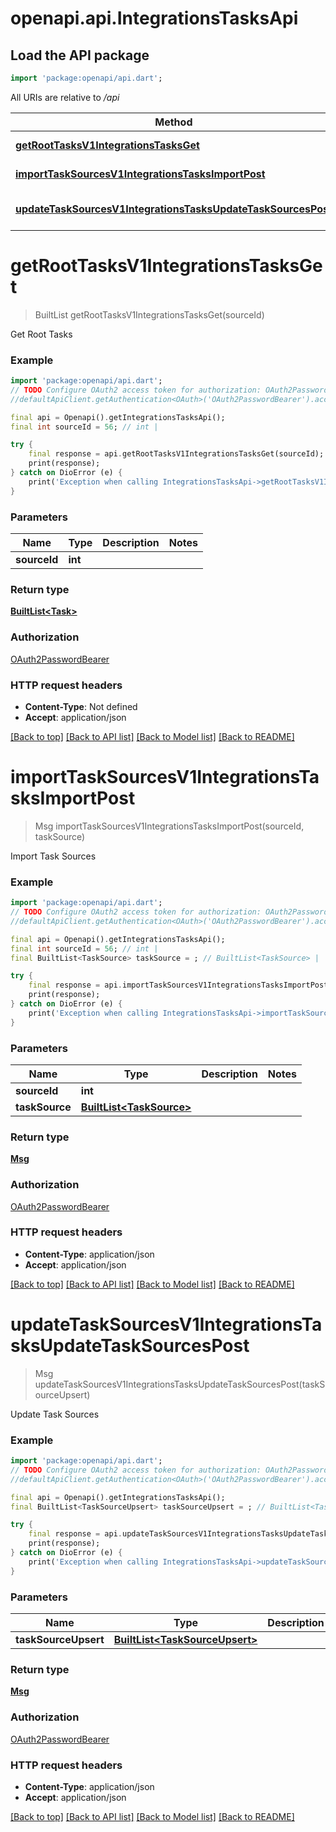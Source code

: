 # openapi.api.IntegrationsTasksApi

## Load the API package
```dart
import 'package:openapi/api.dart';
```

All URIs are relative to */api*

Method | HTTP request | Description
------------- | ------------- | -------------
[**getRootTasksV1IntegrationsTasksGet**](IntegrationsTasksApi.md#getroottasksv1integrationstasksget) | **GET** /v1/integrations/tasks/ | Get Root Tasks
[**importTaskSourcesV1IntegrationsTasksImportPost**](IntegrationsTasksApi.md#importtasksourcesv1integrationstasksimportpost) | **POST** /v1/integrations/tasks/import | Import Task Sources
[**updateTaskSourcesV1IntegrationsTasksUpdateTaskSourcesPost**](IntegrationsTasksApi.md#updatetasksourcesv1integrationstasksupdatetasksourcespost) | **POST** /v1/integrations/tasks/update_task_sources | Update Task Sources


# **getRootTasksV1IntegrationsTasksGet**
> BuiltList<Task> getRootTasksV1IntegrationsTasksGet(sourceId)

Get Root Tasks

### Example
```dart
import 'package:openapi/api.dart';
// TODO Configure OAuth2 access token for authorization: OAuth2PasswordBearer
//defaultApiClient.getAuthentication<OAuth>('OAuth2PasswordBearer').accessToken = 'YOUR_ACCESS_TOKEN';

final api = Openapi().getIntegrationsTasksApi();
final int sourceId = 56; // int | 

try {
    final response = api.getRootTasksV1IntegrationsTasksGet(sourceId);
    print(response);
} catch on DioError (e) {
    print('Exception when calling IntegrationsTasksApi->getRootTasksV1IntegrationsTasksGet: $e\n');
}
```

### Parameters

Name | Type | Description  | Notes
------------- | ------------- | ------------- | -------------
 **sourceId** | **int**|  | 

### Return type

[**BuiltList&lt;Task&gt;**](Task.md)

### Authorization

[OAuth2PasswordBearer](../README.md#OAuth2PasswordBearer)

### HTTP request headers

 - **Content-Type**: Not defined
 - **Accept**: application/json

[[Back to top]](#) [[Back to API list]](../README.md#documentation-for-api-endpoints) [[Back to Model list]](../README.md#documentation-for-models) [[Back to README]](../README.md)

# **importTaskSourcesV1IntegrationsTasksImportPost**
> Msg importTaskSourcesV1IntegrationsTasksImportPost(sourceId, taskSource)

Import Task Sources

### Example
```dart
import 'package:openapi/api.dart';
// TODO Configure OAuth2 access token for authorization: OAuth2PasswordBearer
//defaultApiClient.getAuthentication<OAuth>('OAuth2PasswordBearer').accessToken = 'YOUR_ACCESS_TOKEN';

final api = Openapi().getIntegrationsTasksApi();
final int sourceId = 56; // int | 
final BuiltList<TaskSource> taskSource = ; // BuiltList<TaskSource> | 

try {
    final response = api.importTaskSourcesV1IntegrationsTasksImportPost(sourceId, taskSource);
    print(response);
} catch on DioError (e) {
    print('Exception when calling IntegrationsTasksApi->importTaskSourcesV1IntegrationsTasksImportPost: $e\n');
}
```

### Parameters

Name | Type | Description  | Notes
------------- | ------------- | ------------- | -------------
 **sourceId** | **int**|  | 
 **taskSource** | [**BuiltList&lt;TaskSource&gt;**](TaskSource.md)|  | 

### Return type

[**Msg**](Msg.md)

### Authorization

[OAuth2PasswordBearer](../README.md#OAuth2PasswordBearer)

### HTTP request headers

 - **Content-Type**: application/json
 - **Accept**: application/json

[[Back to top]](#) [[Back to API list]](../README.md#documentation-for-api-endpoints) [[Back to Model list]](../README.md#documentation-for-models) [[Back to README]](../README.md)

# **updateTaskSourcesV1IntegrationsTasksUpdateTaskSourcesPost**
> Msg updateTaskSourcesV1IntegrationsTasksUpdateTaskSourcesPost(taskSourceUpsert)

Update Task Sources

### Example
```dart
import 'package:openapi/api.dart';
// TODO Configure OAuth2 access token for authorization: OAuth2PasswordBearer
//defaultApiClient.getAuthentication<OAuth>('OAuth2PasswordBearer').accessToken = 'YOUR_ACCESS_TOKEN';

final api = Openapi().getIntegrationsTasksApi();
final BuiltList<TaskSourceUpsert> taskSourceUpsert = ; // BuiltList<TaskSourceUpsert> | 

try {
    final response = api.updateTaskSourcesV1IntegrationsTasksUpdateTaskSourcesPost(taskSourceUpsert);
    print(response);
} catch on DioError (e) {
    print('Exception when calling IntegrationsTasksApi->updateTaskSourcesV1IntegrationsTasksUpdateTaskSourcesPost: $e\n');
}
```

### Parameters

Name | Type | Description  | Notes
------------- | ------------- | ------------- | -------------
 **taskSourceUpsert** | [**BuiltList&lt;TaskSourceUpsert&gt;**](TaskSourceUpsert.md)|  | 

### Return type

[**Msg**](Msg.md)

### Authorization

[OAuth2PasswordBearer](../README.md#OAuth2PasswordBearer)

### HTTP request headers

 - **Content-Type**: application/json
 - **Accept**: application/json

[[Back to top]](#) [[Back to API list]](../README.md#documentation-for-api-endpoints) [[Back to Model list]](../README.md#documentation-for-models) [[Back to README]](../README.md)

